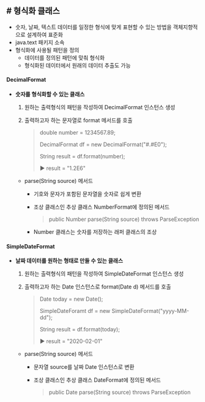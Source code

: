 ## # 형식화 클래스

- 숫자, 날짜, 텍스트 데이터를 일정한 형식에 맞게 표현할 수 있는 방법을 객체지향적으로 설계하여 표준화
- java.text 패키지 소속
- 형식화에 사용될 패턴을 정의
  - 데이터를 정의된 패턴에 맞춰 형식화
  - 형식화된 데이터에서 원래의 데이터 추출도 가능



#### DecimalFormat

- **숫자를 형식화할 수 있는 클래스**

  1. 원하는 출력형식의 패턴을 작성하여 DecimalFormat 인스턴스 생성
  2. 출력하고자 하는 문자열로 format 메서드를 호출

     > double number = 1234567.89;
     >
     > DecimalFormat df = new DecimalFormat("#.#E0");
     >
     > String result = df.format(number);
     >
     > ▶︎ result = "1.2E6"
  
  - parse(String source) 메서드
  
    - 기호와 문자가 포함된 문자열을 숫자로 쉽게 변환
  
    - 조상 클래스인 추상 클래스 NumberFormat에 정의된 메서드
  
      > public Number parse(String source) throws ParseException
  
    - Number 클래스는 숫자를 저장하는 래퍼 클래스의 조상



#### SimpleDateFormat

- **날짜 데이터를 원하는 형태로 만들 수 있는 클래스**

  1. 원하는 출력형식의 패턴을 작성하여 SimpleDateFormat 인스턴스 생성

  2. 출력하고자 하는 Date 인스턴스로 format(Date d) 메서드를 호출

     > Date today = new Date();
     >
     > SimpleDateForamt df = new SimpleDateFormat("yyyy-MM-dd");
     >
     > String result = df.format(today);
     >
     > ▶︎ result = "2020-02-01"

  - parse(String source) 메서드

    - 문자열 source를 날짜 Date 인스턴스로 변환

    - 조상 클래스인 추상 클래스 DateFormat에 정의된 메서드

      > public Date parse(String source) throws ParseException